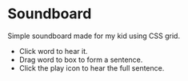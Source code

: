 # Soundboard
Simple soundboard made for my kid using CSS grid. 

* Click word to hear it.
* Drag word to box to form a sentence.
* Click the play icon to hear the full sentence.